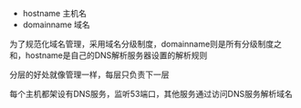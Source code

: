 - hostname 主机名
- domainname 域名

为了规范化域名管理，采用域名分级制度，domainname则是所有分级制度之和，hostname是自己的DNS解析服务器设置的解析规则

分层的好处就像管理一样，每层只负责下一层

每个主机都架设有DNS服务，监听53端口，其他服务通过访问DNS服务解析域名

